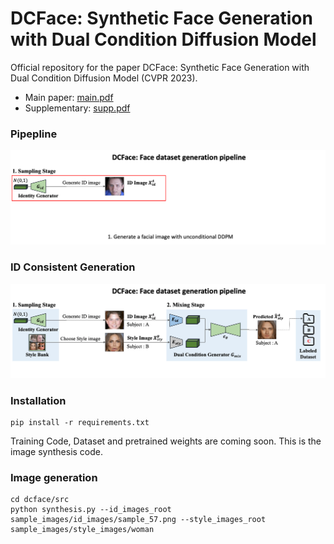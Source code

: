 

# DCFace: Synthetic Face Generation with Dual Condition Diffusion Model
Official repository for the paper
DCFace: Synthetic Face Generation with Dual Condition Diffusion Model (CVPR 2023).

- Main paper: [main.pdf](assets/main.pdf)
- Supplementary: [supp.pdf](assets/supp.pdf)

### Pipepline
![Demo](assets/pipeline2.gif)
### ID Consistent Generation
![Demo](assets/pipeline.gif)


### Installation

```
pip install -r requirements.txt
```

Training Code, Dataset and pretrained weights are coming soon. This is the image synthesis code.

### Image generation
```
cd dcface/src
python synthesis.py --id_images_root sample_images/id_images/sample_57.png --style_images_root sample_images/style_images/woman
```